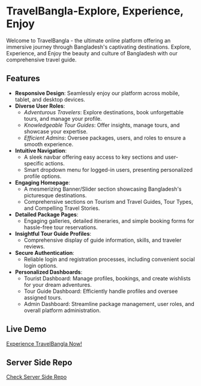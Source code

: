 # TravelBangla-Explore, Experience, Enjoy

Welcome to TravelBangla - the ultimate online platform offering an immersive journey through Bangladesh's captivating destinations. Explore, Experience, and Enjoy the beauty and culture of Bangladesh with our comprehensive travel guide.

## Features

- **Responsive Design**: Seamlessly enjoy our platform across mobile, tablet, and desktop devices.
- **Diverse User Roles**:
  - _Adventurous Travelers_: Explore destinations, book unforgettable tours, and manage your profile.
  - _Knowledgeable Tour Guides_: Offer insights, manage tours, and showcase your expertise.
  - _Efficient Admins_: Oversee packages, users, and roles to ensure a smooth experience.
- **Intuitive Navigation**:
  - A sleek navbar offering easy access to key sections and user-specific actions.
  - Smart dropdown menu for logged-in users, presenting personalized profile options.
- **Engaging Homepage**:
  - A mesmerizing Banner/Slider section showcasing Bangladesh's picturesque destinations.
  - Comprehensive sections on Tourism and Travel Guides, Tour Types, and Compelling Travel Stories.
- **Detailed Package Pages**:
  - Engaging galleries, detailed itineraries, and simple booking forms for hassle-free tour reservations.
- **Insightful Tour Guide Profiles**:
  - Comprehensive display of guide information, skills, and traveler reviews.
- **Secure Authentication**:
  - Reliable login and registration processes, including convenient social login options.
- **Personalized Dashboards**:
  - Tourist Dashboard: Manage profiles, bookings, and create wishlists for your dream adventures.
  - Tour Guide Dashboard: Efficiently handle profiles and oversee assigned tours.
  - Admin Dashboard: Streamline package management, user roles, and overall platform administration.

## Live Demo

[Experience TravelBangla Now!](https://travelbangla.netlify.app)

## Server Side Repo

[Check Server Side Repo ](https://github.com/mdsejan/travel-bangla-server)
